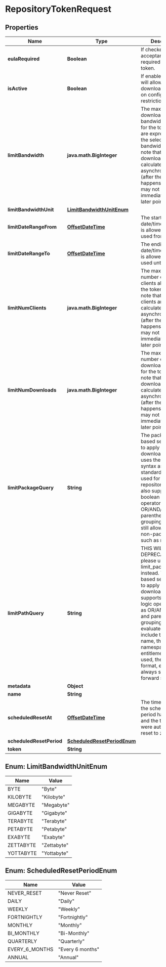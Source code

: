 
# RepositoryTokenRequest

## Properties
Name | Type | Description | Notes
------------ | ------------- | ------------- | -------------
**eulaRequired** | **Boolean** | If checked, a EULA acceptance is required for this token. |  [optional]
**isActive** | **Boolean** | If enabled, the token will allow downloads based on configured restrictions (if any). |  [optional]
**limitBandwidth** | **java.math.BigInteger** | The maximum download bandwidth allowed for the token. Values are expressed as the selected unit of bandwidth. Please note that since downloads are calculated asynchronously (after the download happens), the limit may not be imposed immediately but at a later point.  |  [optional]
**limitBandwidthUnit** | [**LimitBandwidthUnitEnum**](#LimitBandwidthUnitEnum) |  |  [optional]
**limitDateRangeFrom** | [**OffsetDateTime**](OffsetDateTime.md) | The starting date/time the token is allowed to be used from. |  [optional]
**limitDateRangeTo** | [**OffsetDateTime**](OffsetDateTime.md) | The ending date/time the token is allowed to be used until. |  [optional]
**limitNumClients** | **java.math.BigInteger** | The maximum number of unique clients allowed for the token. Please note that since clients are calculated asynchronously (after the download happens), the limit may not be imposed immediately but at a later point. |  [optional]
**limitNumDownloads** | **java.math.BigInteger** | The maximum number of downloads allowed for the token. Please note that since downloads are calculated asynchronously (after the download happens), the limit may not be imposed immediately but at a later point. |  [optional]
**limitPackageQuery** | **String** | The package-based search query to apply to restrict downloads to. This uses the same syntax as the standard search used for repositories, and also supports boolean logic operators such as OR/AND/NOT and parentheses for grouping. This will still allow access to non-package files, such as metadata. |  [optional]
**limitPathQuery** | **String** | THIS WILL SOON BE DEPRECATED, please use limit_package_query instead. The path-based search query to apply to restrict downloads to. This supports boolean logic operators such as OR/AND/NOT and parentheses for grouping. The path evaluated does not include the domain name, the namespace, the entitlement code used, the package format, etc. and it always starts with a forward slash. |  [optional]
**metadata** | **Object** |  |  [optional]
**name** | **String** |  | 
**scheduledResetAt** | [**OffsetDateTime**](OffsetDateTime.md) | The time at which the scheduled reset period has elapsed and the token limits were automatically reset to zero. |  [optional]
**scheduledResetPeriod** | [**ScheduledResetPeriodEnum**](#ScheduledResetPeriodEnum) |  |  [optional]
**token** | **String** |  |  [optional]


<a name="LimitBandwidthUnitEnum"></a>
## Enum: LimitBandwidthUnitEnum
Name | Value
---- | -----
BYTE | &quot;Byte&quot;
KILOBYTE | &quot;Kilobyte&quot;
MEGABYTE | &quot;Megabyte&quot;
GIGABYTE | &quot;Gigabyte&quot;
TERABYTE | &quot;Terabyte&quot;
PETABYTE | &quot;Petabyte&quot;
EXABYTE | &quot;Exabyte&quot;
ZETTABYTE | &quot;Zettabyte&quot;
YOTTABYTE | &quot;Yottabyte&quot;


<a name="ScheduledResetPeriodEnum"></a>
## Enum: ScheduledResetPeriodEnum
Name | Value
---- | -----
NEVER_RESET | &quot;Never Reset&quot;
DAILY | &quot;Daily&quot;
WEEKLY | &quot;Weekly&quot;
FORTNIGHTLY | &quot;Fortnightly&quot;
MONTHLY | &quot;Monthly&quot;
BI_MONTHLY | &quot;Bi-Monthly&quot;
QUARTERLY | &quot;Quarterly&quot;
EVERY_6_MONTHS | &quot;Every 6 months&quot;
ANNUAL | &quot;Annual&quot;



